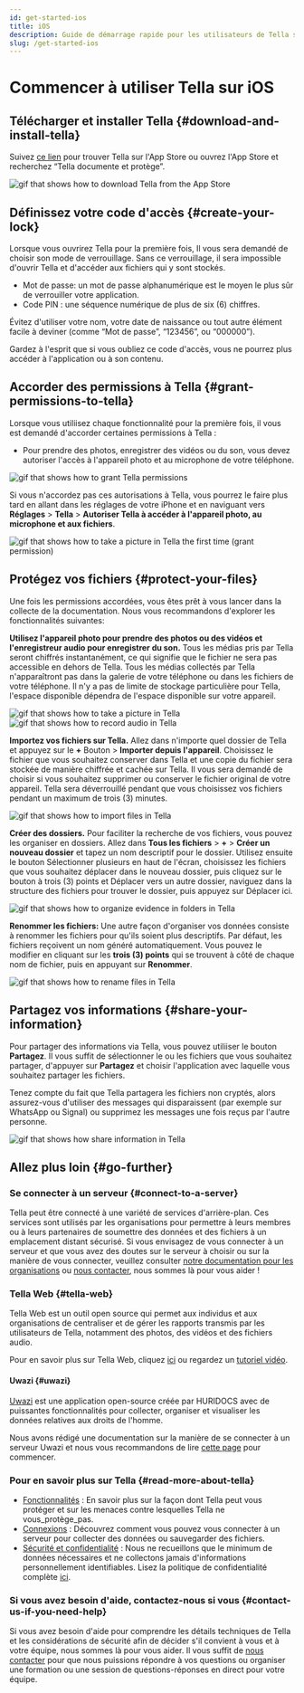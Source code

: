 ```yaml
---
id: get-started-ios
title: iOS
description: Guide de démarrage rapide pour les utilisateurs de Tella sur iOS
slug: /get-started-ios
---
```


# Commencer à utiliser Tella sur iOS

## Télécharger et installer Tella {#download-and-install-tella}
Suivez [ce lien](https://apps.apple.com/us/app/tella-document-protect/id1598152580) pour trouver Tella sur l'App Store ou ouvrez l'App Store et recherchez “Tella documente et protège”.


<div class="gifs">
    <img src={require('@site/static/img/getting-started/ios/find-and-download.gif').default} alt="gif that shows how to download Tella from the App Store" title="find and download gif" />
</div>



## Définissez votre code d'accès {#create-your-lock}
Lorsque vous ouvrirez Tella pour la première fois, Il vous sera demandé de choisir son mode de verrouillage. Sans ce verrouillage, il sera impossible d'ouvrir Tella et d'accéder aux fichiers qui y sont stockés.

* Mot de passe: un mot de passe alphanumérique est le moyen le plus sûr de verrouiller votre application.
* Code PIN : une séquence numérique de plus de six (6) chiffres.

Évitez d'utiliser votre nom, votre date de naissance ou tout autre élément facile à deviner (comme “Mot de passe”, “123456”, ou “000000”).

Gardez à l'esprit que si vous oubliez ce code d'accès, vous ne pourrez plus accéder à l'application ou à son contenu.



## Accorder des permissions à Tella {#grant-permissions-to-tella}
Lorsque vous utiliisez chaque fonctionnalité pour la première fois, il vous est demandé d'accorder certaines permissions à Tella :



* Pour prendre des photos, enregistrer des vidéos ou du son, vous devez autoriser l'accès à l'appareil photo et au microphone de votre téléphone.


<div class="gifs">
    <img src={require('@site/static/img/getting-started/ios/granting-permissions.gif').default} alt="gif that shows how to grant Tella permissions" title="grating permission gif" />
</div>



Si vous n'accordez pas ces autorisations à Tella, vous pourrez le faire plus tard en allant dans les réglages de votre iPhone et en naviguant vers **Réglages** > **Tella** > **Autoriser Tella à accéder à l'appareil photo, au microphone et aux fichiers**.

<div class="gifs">
    <img src={require("@site/static/img/getting-started/ios/taking-picture-permissions.gif").default} alt="gif that shows how to take a picture in Tella the first time (grant permission)" title="Tella will ask you to grant permissions the first time you open the camera" />
</div>



## Protégez vos fichiers {#protect-your-files}
Une fois les permissions accordées, vous êtes prêt à vous lancer dans la collecte de la documentation.  Nous vous recommandons d'explorer les fonctionnalités suivantes:

**Utilisez l'appareil photo pour prendre des photos ou des vidéos et l'enregistreur audio pour enregistrer du son.** Tous les médias pris par Tella seront chiffrés instantanément, ce qui signifie que le fichier ne sera pas accessible en dehors de Tella. Tous les médias collectés par Tella n'apparaîtront pas dans la galerie de votre téléphone ou dans les fichiers de votre téléphone. Il n'y a pas de limite de stockage particulière pour Tella, l'espace disponible dépendra de l'espace disponible sur votre appareil.


<div class="gifs">
    <img src={require("@site/static/img/getting-started/ios/picture.gif").default} alt="gif that shows how to take a picture in Tella" title="take a picture in Tella" />
    <img src={require("@site/static/img/getting-started/ios/recording.gif").default} alt="gif that shows how to record audio in Tella" title="record audio in Tella" />
</div> 





**Importez vos fichiers sur Tella.** Allez dans n'importe quel dossier de Tella et appuyez sur le **+** Bouton > **Importer depuis l'appareil**. Choisissez le fichier que vous souhaitez conserver dans Tella et une copie du fichier sera stockée de manière chiffrée et cachée sur Tella. Il vous sera demandé de choisir si vous souhaitez supprimer ou conserver le fichier original de votre appareil. Tella sera déverrouillé pendant que vous choisissez vos fichiers pendant un maximum de trois (3) minutes.

<div class="gifs">
    <img src={require("@site/static/img/getting-started/ios/import-files.gif").default} alt="gif that shows how to import files in Tella" title="import files in Tella" />
</div> 


**Créer des dossiers.** Pour faciliter la recherche de vos fichiers, vous pouvez les organiser en dossiers. Allez dans **Tous les fichiers** > **+** > **Créer un nouveau dossier** et tapez un nom descriptif pour le dossier. Utilisez ensuite le bouton Sélectionner plusieurs en haut de l'écran, choisissez les fichiers que vous souhaitez déplacer dans le nouveau dossier, puis cliquez sur le bouton à trois (3) points et Déplacer vers un autre dossier, naviguez dans la structure des fichiers pour trouver le dossier, puis appuyez sur Déplacer ici.


<div class="gifs">
    <img src={require("@site/static/img/getting-started/ios/folders.gif").default} alt="gif that shows how to organize evidence in folders in Tella" title="folders in Tella" />
</div> 


**Renommer les fichiers:** Une autre façon d'organiser vos données consiste à renommer les fichiers pour qu'ils soient plus descriptifs. Par défaut, les fichiers reçoivent un nom généré automatiquement. Vous pouvez le modifier en cliquant sur les **trois (3) points** qui se trouvent à côté de chaque nom de fichier, puis en appuyant sur **Renommer**.


<div class="gifs">
    <img src={require("@site/static/img/getting-started/ios/rename.gif").default} alt="gif that shows how to rename files in Tella" title="rename files in Tella" />
</div> 


## Partagez vos informations {#share-your-information}
Pour partager des informations via Tella, vous pouvez utiliiser le bouton **Partagez**. Il vous suffit de sélectionner le ou les fichiers que vous souhaitez partager, d'appuyer sur **Partagez** et choisir l'application avec laquelle vous souhaitez partager les fichiers.

Tenez compte du fait que Tella partagera les fichiers non cryptés, alors assurez-vous d'utiliser des messages qui disparaissent (par exemple sur WhatsApp ou Signal) ou supprimez les messages une fois reçus par l'autre personne.

<div class="gifs">
    <img src={require("@site/static/img/getting-started/ios/share.gif").default} alt="gif that shows how share information in Tella" title="share information in Tella" />
</div> 






## Allez plus loin {#go-further}

### Se connecter à un serveur {#connect-to-a-server}
Tella peut être connecté à une variété de services d'arrière-plan. Ces services sont utilisés par les organisations pour permettre à leurs membres ou à leurs partenaires de soumettre des données et des fichiers à un emplacement distant sécurisé. Si vous envisagez de vous connecter à un serveur et que vous avez des doutes sur le serveur à choisir ou sur la manière de vous connecter, veuillez consulter [notre documentation pour les organisations](/for-organizations) ou [nous contacter](/contact-us), nous sommes là pour vous aider !

### Tella Web {#tella-web}
Tella Web est un outil open source qui permet aux individus et aux organisations de centraliser et de gérer les rapports transmis par les utilisateurs de Tella, notamment des photos, des vidéos et des fichiers audio.

Pour en savoir plus sur Tella Web, cliquez [ici](/tella-web) ou regardez un [tutoriel vidéo](/video-tutorials#tella-web).

#### Uwazi {#uwazi}
[Uwazi](https://uwazi.io/) est une application open-source créée par HURIDOCS avec de puissantes fonctionnalités pour collecter, organiser et visualiser les données relatives aux droits de l'homme.

Nous avons rédigé une documentation sur la manière de se connecter à un serveur Uwazi et nous vous recommandons de lire [cette page](/uwazi) pour commencer.



### Pour en savoir plus sur Tella {#read-more-about-tella}
- [Fonctionnalités]( /features) : En savoir plus sur la façon dont Tella peut vous protéger et sur les menaces contre lesquelles Tella ne vous_protège_pas.
- [Connexions](/for-organizations) : Découvrez comment vous pouvez vous connecter à un serveur pour collecter des données ou sauvegarder des fichiers.
- [Sécurité et confidentialité](/security-and-privacy) : Nous ne recueillons que le minimum de données nécessaires et ne collectons jamais d'informations personnellement identifiables. Lisez la politique de confidentialité complète [ici](/privacy).



### Si vous avez besoin d'aide, contactez-nous si vous {#contact-us-if-you-need-help}
Si vous avez besoin d'aide pour comprendre les détails techniques de Tella et les considérations de sécurité afin de décider s'il convient à vous et à votre équipe, nous sommes là pour vous aider. Il vous suffit de [nous contacter](/contact-us) pour que nous puissions répondre à vos questions ou organiser une formation ou une session de questions-réponses en direct pour votre équipe.



